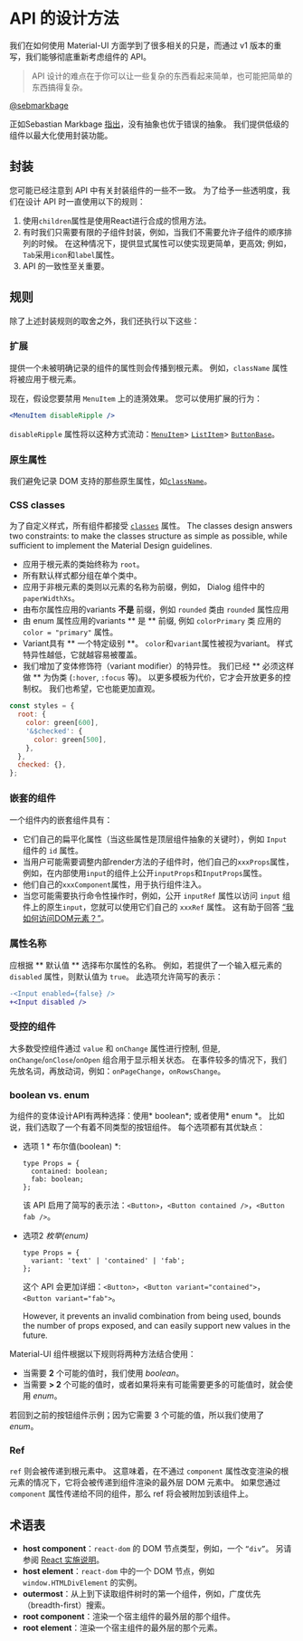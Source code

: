 # API 的设计方法

<p class="description">我们在如何使用 Material-UI 方面学到了很多相关的只是，而通过 v1 版本的重写，我们能够彻底重新考虑组件的 API。</p>

> API 设计的难点在于你可以让一些复杂的东西看起来简单，也可能把简单的东西搞得复杂。

[@sebmarkbage](https://twitter.com/sebmarkbage/status/728433349337841665)

正如Sebastian Markbage [指出](https://2014.jsconf.eu/speakers/sebastian-markbage-minimal-api-surface-area-learning-patterns-instead-of-frameworks.html)，没有抽象也优于错误的抽象。 我们提供低级的组件以最大化使用封装功能。

## 封装

您可能已经注意到 API 中有关封装组件的一些不一致。 为了给予一些透明度，我们在设计 API 时一直使用以下的规则：

1. 使用`children`属性是使用React进行合成的惯用方法。
2. 有时我们只需要有限的子组件封装，例如，当我们不需要允许子组件的顺序排列的时候。 在这种情况下，提供显式属性可以使实现更简单，更高效; 例如，`Tab`采用`icon`和`label`属性。
3. API 的一致性至关重要。

## 规则

除了上述封装规则的取舍之外，我们还执行以下这些：

### 扩展

提供一个未被明确记录的组件的属性则会传播到根元素。 例如，`className` 属性将被应用于根元素。

现在，假设您要禁用 `MenuItem` 上的涟漪效果。 您可以使用扩展的行为：

```jsx
<MenuItem disableRipple />
```

`disableRipple` 属性将以这种方式流动：[`MenuItem`](/api/menu-item/)> [`ListItem`](/api/list-item/)> [`ButtonBase`](/api/button-base/)。

### 原生属性

我们避免记录 DOM 支持的那些原生属性，如[`className`](/customization/components/#overriding-styles-with-class-names)。

### CSS classes

为了自定义样式，所有组件都接受 [`classes`](/customization/how-to-customize/#overriding-styles-with-classes) 属性。 The classes design answers two constraints: to make the classes structure as simple as possible, while sufficient to implement the Material Design guidelines.

- 应用于根元素的类始终称为 `root`。
- 所有默认样式都分组在单个类中。
- 应用于非根元素的类则以元素的名称为前缀，例如， Dialog 组件中的 `paperWidthXs`。
- 由布尔属性应用的variants **不是** 前缀，例如 `rounded` 类由 `rounded` 属性应用
- 由 enum 属性应用的variants ** 是 ** 前缀, 例如 `colorPrimary` 类 应用的 `color = "primary"` 属性。
- Variant具有 ** 一个特定级别 **。 `color`和`variant`属性被视为variant。 样式特异性越低，它就越容易被覆盖。
- 我们增加了变体修饰符（variant modifier）的特异性。 我们已经 ** 必须这样做 ** 为伪类 (`:hover`, `:focus` 等)。 以更多模板为代价，它才会开放更多的控制权。 我们也希望，它也能更加直观。

```js
const styles = {
  root: {
    color: green[600],
    '&$checked': {
      color: green[500],
    },
  },
  checked: {},
};
```

### 嵌套的组件

一个组件内的嵌套组件具有：

- 它们自己的扁平化属性（当这些属性是顶层组件抽象的关键时），例如 `Input` 组件的 `id` 属性。
- 当用户可能需要调整内部render方法的子组件时，他们自己的`xxxProps`属性，例如，在内部使用`input`的组件上公开`inputProps`和`InputProps`属性。
- 他们自己的`xxxComponent`属性，用于执行组件注入。
- 当您可能需要执行命令性操作时，例如，公开 `inputRef` 属性以访问 `input` 组件上的原生`input`，您就可以使用它们自己的 `xxxRef` 属性。 这有助于回答 [“我如何访问DOM元素？”](/getting-started/faq/#how-can-i-access-the-dom-element)。

### 属性名称

应根据 ** 默认值 ** 选择布尔属性的名称。 例如，若提供了一个输入框元素的 `disabled` 属性，则默认值为 `true`。 此选项允许简写的表示：

```diff
-<Input enabled={false} />
+<Input disabled />
```

### 受控的组件

大多数受控组件通过 `value` 和 `onChange` 属性进行控制, 但是, `onChange`/`onClose`/`onOpen` 组合用于显示相关状态。 在事件较多的情况下，我们先放名词，再放动词，例如：`onPageChange`，`onRowsChange`。

### boolean vs. enum

为组件的变体设计API有两种选择：使用* boolean*; 或者使用* enum *。 比如说，我们选取了一个有着不同类型的按钮组件。 每个选项都有其优缺点：

- 选项 1 * 布尔值(boolean) *:

  ```tsx
  type Props = {
    contained: boolean;
    fab: boolean;
  };
  ```

  该 API 启用了简写的表示法：`<Button>`，`<Button contained />`，`<Button fab />`。

- 选项2 *枚举(enum)*

  ```tsx
  type Props = {
    variant: 'text' | 'contained' | 'fab';
  };
  ```

  这个 API 会更加详细：`<Button>`，`<Button variant="contained">`， `<Button variant="fab">`。

  However, it prevents an invalid combination from being used, bounds the number of props exposed, and can easily support new values in the future.

Material-UI 组件根据以下规则将两种方法结合使用：

- 当需要 **2** 个可能的值时，我们使用 _boolean_。
- 当需要 **> 2** 个可能的值时，或者如果将来有可能需要更多的可能值时，就会使用 _enum_。

若回到之前的按钮组件示例；因为它需要 3 个可能的值，所以我们使用了 _enum_。

### Ref

`ref` 则会被传递到根元素中。 这意味着，在不通过 `component` 属性改变渲染的根元素的情况下，它将会被传递到组件渲染的最外层 DOM 元素中。 如果您通过 `component` 属性传递给不同的组件，那么 ref 将会被附加到该组件上。

## 术语表

- **host component**：`react-dom` 的 DOM 节点类型，例如，一个 `“div”`。 另请参阅 [React 实施说明](https://reactjs.org/docs/implementation-notes.html#mounting-host-elements)。
- **host element**：`react-dom` 中的一个 DOM 节点，例如 `window.HTMLDivElement` 的实例。
- **outermost**：从上到下读取组件树时的第一个组件，例如，广度优先（breadth-first）搜索。
- **root component**：渲染一个宿主组件的最外层的那个组件。
- **root element**：渲染一个宿主组件的最外层的那个元素。

